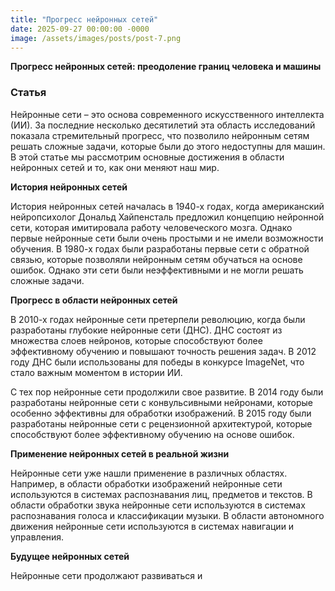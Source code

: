 ```yaml
---
title: "Прогресс нейронных сетей"
date: 2025-09-27 00:00:00 -0000
image: /assets/images/posts/post-7.png
---
```

**Прогресс нейронных сетей: преодоление границ человека и машины**

### Статья

Нейронные сети – это основа современного искусственного интеллекта (ИИ). За последние несколько десятилетий эта область исследований показала стремительный прогресс, что позволило нейронным сетям решать сложные задачи, которые были до этого недоступны для машин. В этой статье мы рассмотрим основные достижения в области нейронных сетей и то, как они меняют наш мир.

**История нейронных сетей**

История нейронных сетей началась в 1940-х годах, когда американский нейропсихолог Дональд Хайпенсталь предложил концепцию нейронной сети, которая имитировала работу человеческого мозга. Однако первые нейронные сети были очень простыми и не имели возможности обучения. В 1980-х годах были разработаны первые сети с обратной связью, которые позволяли нейронным сетям обучаться на основе ошибок. Однако эти сети были неэффективными и не могли решать сложные задачи.

**Прогресс в области нейронных сетей**

В 2010-х годах нейронные сети претерпели революцию, когда были разработаны глубокие нейронные сети (ДНС). ДНС состоят из множества слоев нейронов, которые способствуют более эффективному обучению и повышают точность решения задач. В 2012 году ДНС были использованы для победы в конкурсе ImageNet, что стало важным моментом в истории ИИ.

С тех пор нейронные сети продолжили свое развитие. В 2014 году были разработаны нейронные сети с конвульсивными нейронами, которые особенно эффективны для обработки изображений. В 2015 году были разработаны нейронные сети с рецензионной архитектурой, которые способствуют более эффективному обучению на основе ошибок.

**Применение нейронных сетей в реальной жизни**

Нейронные сети уже нашли применение в различных областях. Например, в области обработки изображений нейронные сети используются в системах распознавания лиц, предметов и текстов. В области обработки звука нейронные сети используются в системах распознавания голоса и классификации музыки. В области автономного движения нейронные сети используются в системах навигации и управления.

**Будущее нейронных сетей**

Нейронные сети продолжают развиваться и
